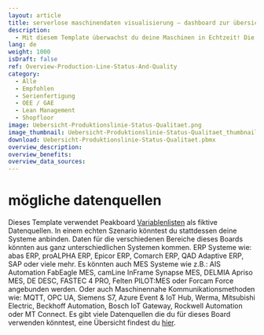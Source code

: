 ```yaml
---
layout: article
title: serverlose maschinendaten visualisierung ― dashboard zur übersicht deiner produktionslinie
description: 
  - Mit diesem Template überwachst du deine Maschinen in Echtzeit! Die frei konfigurierbare Visualisierung bietet dir die Möglichkeit Maschinendaten einer einzelnen Produktionslinie flexibel, automatisiert und unkompliziert abzubilden. Mit einem kurzen Blick auf das Dashboard kennst du so z. B. das Qualitätslevel des aktuellen Zyklus, die Zykluslänge oder die Gesamtanlageneffektivität. Durch das Ersetzen des Timer-Scripts sowie der Variablen, kannst du das Template ganz nach deinen Bedürfnissen anpassen. Jetzt herunterladen!
lang: de
weight: 1000
isDraft: false
ref: Overview-Production-Line-Status-And-Quality
category:
  - Alle
  - Empfohlen
  - Serienfertigung
  - OEE / GAE
  - Lean Management
  - Shopfloor
image: Uebersicht-Produktionslinie-Status-Qualitaet.png
image_thumbnail: Uebersicht-Produktionslinie-Status-Qualitaet_thumbnail.png
download: Uebersicht-Produktionslinie-Status-Qualitaet.pbmx
overview_description:
overview_benefits:
overview_data_sources:
---
```

# mögliche datenquellen
Dieses Template verwendet Peakboard [Variablenlisten](https://help.peakboard.com/scripting/de-variables.html) als fiktive Datenquellen. In einem echten Szenario könntest du stattdessen deine Systeme anbinden. Daten für die verschiedenen Bereiche dieses Boards könnten aus ganz unterschiedlichen Systemen kommen. ERP Systeme wie: abas ERP, proALPHA ERP, Epicor ERP, Comarch ERP, QAD Adaptive ERP, SAP oder viele mehr. Es könnten auch MES Systeme wie z.B.: AIS Automation FabEagle MES, camLine InFrame Synapse MES, DELMIA Apriso MES, DE DESC, FASTEC 4 PRO, Felten PILOT:MES oder Forcam Force angebunden werden. Oder auch Maschinennahe Kommunikationsmethoden wie: MQTT, OPC UA, Siemens S7, Azure Event & IoT Hub, Werma, Mitsubishi Electric, Beckhoff Automation, Bosch IoT Gateway, Rockwell Automation oder MT Connect. Es gibt viele Datenquellen die du für dieses Board verwenden könntest, eine Übersicht findest du [hier](https://peakboard.com/schnittstellen/).
